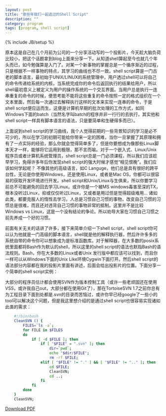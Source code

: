 ```yaml
---
layout: post
title: "那些年我们一起追过的Shell Script"
description: ""
category: program
tags: [program, shell script]
---
```

{% include JB/setup %}

原本这是自己在几个月前为公司的一个分享活动写的一个投影片，今天趁大脑负荷比较小，把这个话题拿到blog上面来分享一下。从知道shell算起至今也就几个年头而已，如今勉强算是入门了。对某一个新事物的掌握总是一个循序渐近的过程，只是根据不一样事物的特点，其学习的曲线也不尽一致。shell script算是一门古老的脚本语言，最初始于UNIX/LINUX的系统管理中，用户透过shell可以将自己的命令传递给系统的内核，当系统完成你的命令后返回执行的结果给用户，所以shell最初意义上被定义为用户的操作系统的一个交互界面。当用户总是执行一连串重复的命令的时候，便思考能不能将这些重复的命令按照一定的格式组织在一个文本里面，然后每一次通过去解释执行这样的文本来实现一连串的命令，于是shell script便应运而生。这便是计算机早期的批次处理的工作方式，如同Windows下面的batch（当然名字叫batch的程序并非一行行的去执行，其实他和shell script一样具有脚本语言的语法，只是要简单和生硬得多而已）。

上面说到shell script的学习曲线，我个人觉得前期的一些背景知识的学习是必不可少的，所以在学习的初期可能给你带来一定的困难，当你一旦掌握了其原理和拥有了一点实际的经验，那么你就会觉得简单多了，但是你要想成为像那些Linux脚本天才一样，能够将它运用到极限，那不言而喻。对于一个嵌入式、Linux/Unix程序员或者计算机系统管理员，shell script总是一门必须课程，所以我们应该趁早学习，免得许多年后你发现shell script的强大时候才感觉“相见恨晚”。我们应该如何学起呢？ 不像其他的高级语言，如C Languge，他们总是具有很好的跨平台性，无论是你使用Windows，还是使用Linux，或者是Mac OS，你都可以很容易的获取开发环境进行开发。shell script和Unix/Linux与生俱来，所以你要学习前总不可能避免的回去学习Linux。或许你是一个被MS windows毒害至深的TX，根本没听过Linux，抑或仅仅听过Linux，又或者是用过但是觉得超级难用… 诸如此类，都要克服人的惰性去学习，人总是习惯自己习惯的事物，改变自己习惯的习惯总是很难，而且还对违背自己习惯的事物非常的抵制。这里并不是比较Windows vs Linux，这是一个没有结论的争论。所以劝导大家在习惯自己习惯之前先养成一个好的习惯。

前面有关无关的话讲了许多，接下来简单介绍一下shell script，shell script你可以认为他就是一门高级的脚本语言，shell就是他的解释执行器，然后许许多多的系统自带的命令你可以想象成为是标准函数库。对于解释器，在大多数的posix系统里面都将Bash作为默认的shell，所以这里的shell script的语法也默指Bash的语法规则。Bash，你在大多数的Linux或者Unix 发行版中都应该可以找到，而且你一样可以从Windows下面的Unix Like环境Cygwin下面打开。然后shell script的语法部分内容都在我的投影片里面有讲述，后面会给出投影片的位置。下面分享一个简单的shell script实例：

大部分的程序员估计都会使用SVN作为版本控制工具（或许一些老顽固还在使用VSS，或许我自己out，大部分都在使用Git了），那在TortoiseSVN 1.7之前你总有为工程目录下面到处都是.svn的目录而苦恼过，或许你早已经google了一些小的tool可以解决这个问题，但是我这里想介绍的是通过shell script也很容易实现诸如此类的需求：  
```bash
	#!/bin/bash
    CleanSVN () {
        FILES=`ls -a`;
        for FILE in $FILES
        do
            if [ -d $FILE ]; then
                if [ "$FILE" = ".svn" ]; then
                    dir=`pwd`;
                    echo "$dir/$FILE";
                    rm -rf $FILE;
                elif [ "$FILE" != "." ] && [ "$FILE" != ".." ]; then
                    cd $FILE;
                    CleanSVN;
                    cd ..;
                fi
            fi
        done
    }
    CleanSVN;
```
    
[Download PDF](https://github.com/kinreven/ShellCollection/blob/master/shell_%20script_introduce.pdf)
